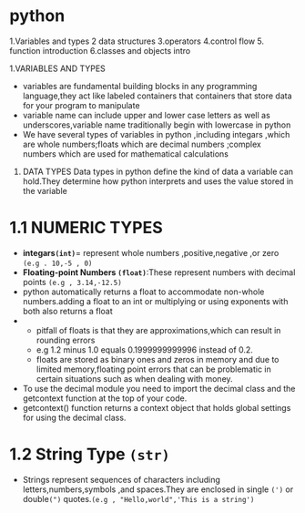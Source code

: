 # python 

1.Variables and types
2 data structures
3.operators
4.control flow
5. function introduction
6.classes and objects intro

1.VARIABLES AND TYPES
* variables are fundamental building blocks in any programming language,they act like labeled containers that containers that store data for your program to manipulate
* variable name can include upper and lower case letters as well as underscores,variable name traditionally begin with lowercase in python
* We have several types of variables in python ,including integars ,which are whole numbers;floats which are decimal numbers ;complex numbers which are used for mathematical calculations

1. DATA TYPES
Data types in python define the kind of data a variable can hold.They determine how python interprets and uses the value stored in the variable

# 1.1 NUMERIC TYPES
* **integars`(int)`**= represent whole numbers ,positive,negative ,or zero `(e.g . 10,-5 , 0)`
* **Floating-point Numbers `(float)`**:These represent numbers with decimal points `(e.g , 3.14,-12.5)`
* python automatically returns a float to accommodate non-whole numbers.adding a float to an int or multiplying or using exponents with both also returns a float
* - pitfall of floats is that they are approximations,which can result in rounding errors
  - e.g 1.2 minus 1.0 equals 0.1999999999996 instead of 0.2.
  - floats are stored as binary ones and zeros in memory and due to limited memory,floating point errors that can be problematic in certain situations such as when dealing with money.
* To use the decimal module you need to import the decimal class and the getcontext function at the top of your code.
* getcontext() function returns a context object that holds global settings for using the decimal class.

# 1.2 String Type `(str)`
* Strings represent sequences of characters including letters,numbers,symbols ,and spaces.They are enclosed in single `(')` or double`(")` quotes.`(e.g , "Hello,world",'This is a string')`

